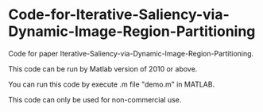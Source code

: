 # Code-for-Iterative-Saliency-via-Dynamic-Image-Region-Partitioning
Code for paper Iterative-Saliency-via-Dynamic-Image-Region-Partitioning.

This code can be run by Matlab version of 2010 or above. 

You can run this code by execute .m file "demo.m" in MATLAB. 

This code can only be used for non-commercial use. 



